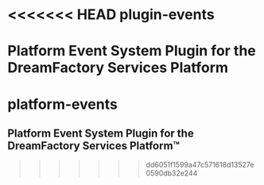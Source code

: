 <<<<<<< HEAD
plugin-events
=============

Platform Event System Plugin for the DreamFactory Services Platform
=======
# platform-events

## Platform Event System Plugin for the DreamFactory Services Platform&trade;


>>>>>>> dd6051f1599a47c571618d13527e0590db32e244
